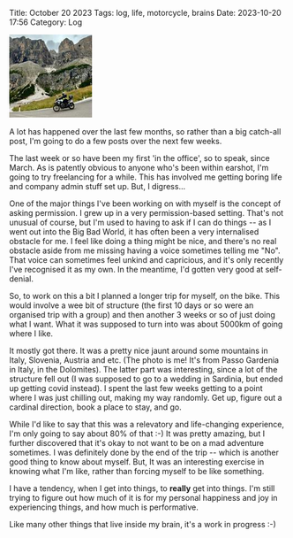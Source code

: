 Title: October 20 2023
Tags: log, life, motorcycle, brains
Date: 2023-10-20 17:56
Category: Log 
 
<a href="/images/20231020-brum.jpg">![Image](/images/thumbs/thumbnail_square/20231020-brum.jpg)</a>

A lot has happened over the last few months, so rather than a big catch-all post, I'm going to do a few posts over the next few weeks.

The last week or so have been my first 'in the office', so to speak, since March. As is patently obvious to anyone who's been within earshot, I'm going to try freelancing for a while. This has involved me getting boring life and company admin stuff set up. But, I digress...

One of the major things I've been working on with myself is the concept of asking permission. I grew up in a very permission-based setting. That's not unusual of course, but I'm used to having to ask if I can do things -- as I went out into the Big Bad World, it has often been a very internalised obstacle for me. I feel like doing a thing might be nice, and there's no real obstacle aside from me missing having a voice sometimes telling me "No". That voice can sometimes feel unkind and capricious, and it's only recently I've recognised it as my own. In the meantime, I'd gotten very good at self-denial.

So, to work on this a bit I planned a longer trip for myself, on the bike. This would involve a wee bit of structure (the first 10 days or so were an organised trip with a group) and then another 3 weeks or so of just doing what I want. What it was supposed to turn into was about 5000km of going where I like. 

It mostly got there. It was a pretty nice jaunt around some mountains in Italy, Slovenia, Austria and etc. (The photo is me! It's from Passo Gardenia in Italy, in the Dolomites). The latter part was interesting, since a lot of the structure fell out (I was supposed to go to a wedding in Sardinia, but ended up getting covid instead). I spent the last few weeks getting to a point where I was just chilling out, making my way randomly. Get up, figure out a cardinal direction, book a place to stay, and go.

While I'd like to say that this was a relevatory and life-changing experience, I'm only going to say about 80% of that :-) It was pretty amazing, but I further discovered that it's okay to not want to be on a mad adventure sometimes. I was definitely done by the end of the trip -- which is another good thing to know about myself. But, It was an interesting exercise in knowing what I'm like, rather than forcing myself to be like something. 

I have a tendency, when I get into things, to **really** get into things. I'm still trying to figure out how much of it is for my personal happiness and joy in experiencing things, and how much is performative.

Like many other things that live inside my brain, it's a work in progress :-)
